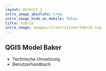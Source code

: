 ```yaml
---
layout: default_2
intro_image_absolute: true
intro_image_hide_on_mobile: false
title: Fabrik
intro_image: images/illustrations/fabrik.svg
---
```

## QGIS Model Baker

*   Technische Umsetzung
*   Benutzerhandbuch
